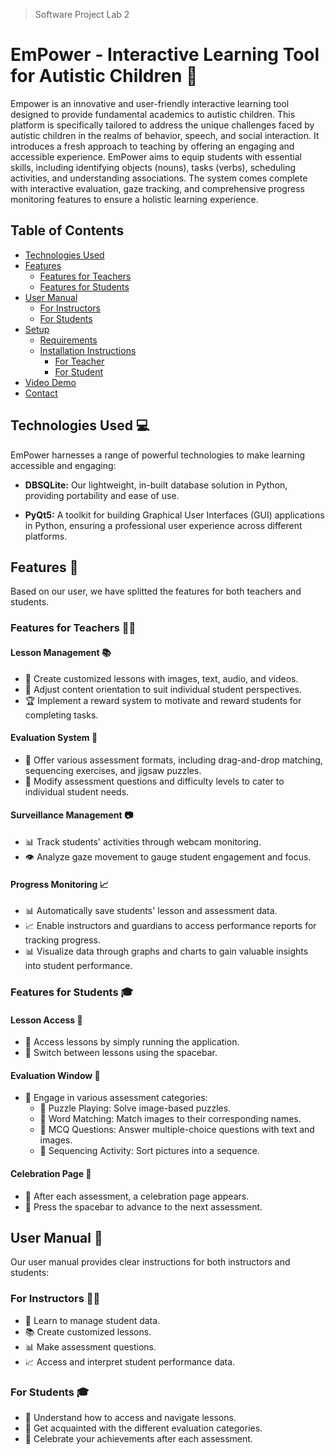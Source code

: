 > Software Project Lab 2

# EmPower - Interactive Learning Tool for Autistic Children 🌟

Empower is an innovative and user-friendly interactive learning tool designed to provide fundamental academics to autistic children. This platform is specifically tailored to address the unique challenges faced by autistic children in the realms of behavior, speech, and social interaction. It introduces a fresh approach to teaching by offering an engaging and accessible experience. EmPower aims to equip students with essential skills, including identifying objects (nouns), tasks (verbs), scheduling activities, and understanding associations. The system comes complete with interactive evaluation, gaze tracking, and comprehensive progress monitoring features to ensure a holistic learning experience.

## Table of Contents

- [Technologies Used](#technologies-used-💻)
- [Features](#features-🌟)
  - [Features for Teachers](#features-for-teachers-👩‍🏫)
  - [Features for Students](#features-for-students-🎓)
- [User Manual](#user-manual-📖)
  - [For Instructors](#for-instructors-👩‍🏫)
  - [For Students](#for-students-🎓)
- [Setup](#setup-🛠️)
  - [Requirements](#requirements)
  - [Installation Instructions](#installation-instructions)
    - [For Teacher](#for-teacher)
    - [For Student](#for-student)
- [Video Demo](#video-demo-📹)
- [Contact](#contact-📞)

## Technologies Used 💻

EmPower harnesses a range of powerful technologies to make learning accessible and engaging:

- **DBSQLite:** Our lightweight, in-built database solution in Python, providing portability and ease of use.

- **PyQt5:** A toolkit for building Graphical User Interfaces (GUI) applications in Python, ensuring a professional user experience across different platforms.

## Features 🌟

Based on our user, we have splitted the features for both teachers and students.

### Features for Teachers 👩‍🏫

#### Lesson Management 📚

- 🎨 Create customized lessons with images, text, audio, and videos.
- 🧩 Adjust content orientation to suit individual student perspectives.
- 🏆 Implement a reward system to motivate and reward students for completing tasks.

#### Evaluation System 🧠

- 📝 Offer various assessment formats, including drag-and-drop matching, sequencing exercises, and jigsaw puzzles.
- 🧐 Modify assessment questions and difficulty levels to cater to individual student needs.

#### Surveillance Management 📷

- 📊 Track students' activities through webcam monitoring.
- 👁️ Analyze gaze movement to gauge student engagement and focus.

#### Progress Monitoring 📈

- 📊 Automatically save students' lesson and assessment data.
- 📈 Enable instructors and guardians to access performance reports for tracking progress.
- 📊 Visualize data through graphs and charts to gain valuable insights into student performance.

### Features for Students 🎓

#### Lesson Access 📖

- 🚀 Access lessons by simply running the application.
- 🔀 Switch between lessons using the spacebar.

#### Evaluation Window 🧩

- 🧩 Engage in various assessment categories:
  - 🧩 Puzzle Playing: Solve image-based puzzles.
  - 🧩 Word Matching: Match images to their corresponding names.
  - 🧩 MCQ Questions: Answer multiple-choice questions with text and images.
  - 🧩 Sequencing Activity: Sort pictures into a sequence.

#### Celebration Page 🎉

- 🎉 After each assessment, a celebration page appears.
- 🚀 Press the spacebar to advance to the next assessment.

## User Manual 📖

Our user manual provides clear instructions for both instructors and students:

### For Instructors 👩‍🏫

- 📝 Learn to manage student data.
- 📚 Create customized lessons.
- 📊 Make assessment questions.
- 📈 Access and interpret student performance data.

### For Students 🎓

- 📖 Understand how to access and navigate lessons.
- 🧩 Get acquainted with the different evaluation categories.
- 🎉 Celebrate your achievements after each assessment.

